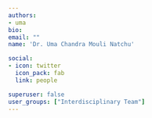 ```yaml
---
authors:
- uma
bio: 
email: ""
name: 'Dr. Uma Chandra Mouli Natchu'

social:
- icon: twitter
  icon_pack: fab
  link: people

superuser: false
user_groups: ["Interdisciplinary Team"]
---
```



